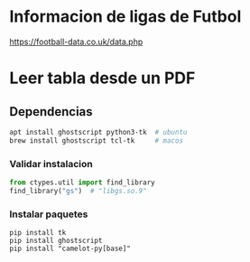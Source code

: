 # Informacion de ligas de Futbol

https://football-data.co.uk/data.php

# Leer tabla desde un PDF

## Dependencias
```bash
apt install ghostscript python3-tk  # ubuntu
brew install ghostscript tcl-tk     # macos
```
### Validar instalacion
```python
from ctypes.util import find_library
find_library("gs")  # "libgs.so.9"
```
### Instalar paquetes
```
pip install tk
pip install ghostscript
pip install "camelot-py[base]"
```

